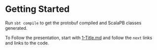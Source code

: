 # Getting Started

Run `sbt compile` to get the protobuf compiled and ScalaPB classes generated. 

To Follow the presentation, start with [1-Title.md](1-Title.md) and follow the `next` links and links to the code.
